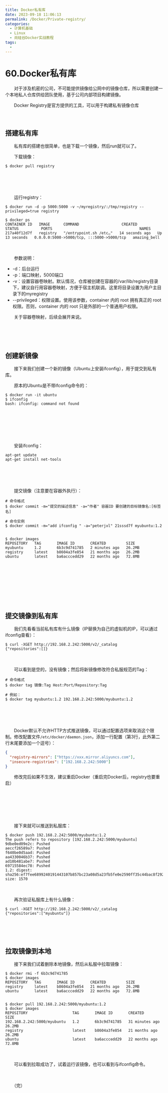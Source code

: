 ```yaml
---
title: Docker私有库
date: 2023-09-18 11:06:13
permalink: /Docker/Private-registry/
categories:
  - 计算机基础
  - Linux
  - 尚硅谷Docker实战教程
tags:
  - 
---
```

# 60.Docker私有库

　　对于涉及机密的公司，不可能提供镜像给公网中的镜像仓库，所以需要创建一个本地私人仓库供给团队使用，基于公司内部项目构建镜像。

　　Docker Registry是官方提供的工具，可以用于构建私有镜像仓库

　　‍

## 搭建私有库

　　私有库的搭建也很简单，也是下载一个镜像，然后run就可以了。

　　下载镜像：

```shell
$ docker pull registry
```

　　‍

　　‍

　　运行registry：

```shell
$ docker run -d -p 5000:5000 -v ~/myregistry/:/tmp/registry --privileged=true registry

$ docker ps
CONTAINER ID   IMAGE      COMMAND                   CREATED          STATUS          PORTS                                       NAMES
217a40f12d7f   registry   "/entrypoint.sh /etc…"   14 seconds ago   Up 13 seconds   0.0.0.0:5000->5000/tcp, :::5000->5000/tcp   amazing_bell
```

　　‍

　　参数说明：

* -d：后台运行
* -p：端口映射，5000端口
* -v：设置容器卷映射。默认情况，仓库被创建在容器的/var/lib/registry目录下，建议自行用容器卷映射，方便于宿主机联调。这里将目录设置为用户主目录下的myregistry
* --privileged：权限设置。使用该参数，container 内的 root 拥有真正的 root 权限。否则，container 内的 root 只是外部的一个普通用户权限。

　　关于容器卷映射，后续会展开来说。

　　‍

　　‍

## 创建新镜像

　　接下来我们创建一个新的镜像（Ubuntu上安装ifconfig），用于提交到私有库。

　　原本的Ubuntu是不带ifconfig命令的：

```shell
$ docker run -it ubuntu
$ ifconfig
bash: ifconfig: command not found
```

　　‍

　　‍

　　‍

　　安装ifconfig：

```shell
apt-get update
apt-get install net-tools
```

　　‍

　　‍

　　提交镜像（注意要在容器外执行）：

```shell
# 命令格式
$ docker commit -m="提交的描述信息" -a="作者" 容器ID 要创建的目标镜像名:[标签名]

# 命令实例
$ docker commit -m="add ifconfig " -a="peterjxl" 21sssd7f myubuntu:1.2


$ docker images
REPOSITORY   TAG       IMAGE ID       CREATED         SIZE
myubuntu     1.2       6b3c9d741785   2 minutes ago   26.2MB
registry     latest    b8604a3fe854   21 months ago   26.2MB
ubuntu       latest    ba6acccedd29   22 months ago   72.8MB
```

　　‍

　　‍

　　‍

　　‍

## 提交镜像到私有库

　　我们先看看当前私有库有什么镜像（IP替换为自己的虚拟机的IP，可以通过ifconfig查看）：

```shell
$ curl -XGET http://192.168.2.242:5000/v2/_catalog
{"repositories":[]}
```

　　‍

　　可以看到是空的，没有镜像；然后将新镜像修改符合私服规范的Tag：

```shell
# 命令格式
$ docker tag 镜像:Tag Host:Port/Repository:Tag

# 例如：
$ docker tag myubuntu:1.2 192.168.2.242:5000/myubuntu:1.2
```

　　‍

　　‍

　　Docker默认不允许HTTP方式推送镜像，可以通过配置选项来取消这个限制。修改配置文件`/etc/docker/daemon.json`​，添加一行配置（第3行，此外第二行末尾要添加一个逗号）：

```json
{
  "registry-mirrors": ["https://xxx.mirror.aliyuncs.com"],
  "insecure-registries": ["192.168.2.242:5000"]
}
```

　　修改完后如果不生效，建议重启Docker（重启完Docker后，registry也要重启）

　　‍

　　‍

　　‍

　　接下来就可以推送到私服库：

```shell
$ docker push 192.168.2.242:5000/myubuntu:1.2
The push refers to repository [192.168.2.242:5000/myubuntu]
9dbe0ed09e2c: Pushed 
aeccf26589a7: Pushed 
f640be0d5aad: Pushed 
aa4330046b37: Pushed 
ad10b481abe7: Pushed 
69715584ec78: Pushed 
1.2: digest: sha256:ef7fee6899240191443107b857bc23a08d5a23fb5fe0e2590ff35c44bac8f292 size: 1570
```

　　‍

　　再次验证私服库上有什么镜像：

```shell
$ curl -XGET http://192.168.2.242:5000/v2/_catalog
{"repositories":["myubuntu"]}
```

　　‍

　　‍

## 拉取镜像到本地

　　接下来我们试着删除本地镜像，然后从私服中拉取镜像：

```shell
$ docker rmi -f 6b3c9d741785
$ docker images
REPOSITORY   TAG       IMAGE ID       CREATED         SIZE
registry     latest    b8604a3fe854   21 months ago   26.2MB
ubuntu       latest    ba6acccedd29   22 months ago   72.8MB


$ docker pull 192.168.2.242:5000/myubuntu:1.2
$ docker images
REPOSITORY                    TAG       IMAGE ID       CREATED          SIZE
192.168.2.242:5000/myubuntu   1.2       6b3c9d741785   31 minutes ago   26.2MB
registry                      latest    b8604a3fe854   21 months ago    26.2MB
ubuntu                        latest    ba6acccedd29   22 months ago    72.8MB
```

　　‍

　　可以看到拉取成功了，试着运行该镜像，也可以看到与ifconfig命令。

　　‍

　　（完）
